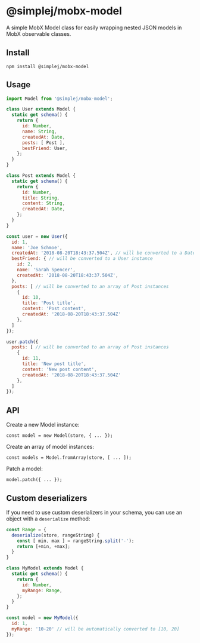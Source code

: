 # @simplej/mobx-model

A simple MobX Model class for easily wrapping nested JSON models in MobX observable classes.

## Install

```
npm install @simplej/mobx-model
```

## Usage

```js
import Model from '@simplej/mobx-model';

class User extends Model {
  static get schema() {
    return {
      id: Number,
      name: String,
      createdAt: Date,
      posts: [ Post ],
      bestFriend: User,
    };
  }
}

class Post extends Model {
  static get schema() {
    return {
      id: Number,
      title: String,
      content: String,
      createdAt: Date,
    };
  }
}

const user = new User({
  id: 1,
  name: 'Joe Schmoe',
  createdAt: '2018-08-20T18:43:37.504Z', // will be converted to a Date
  bestFriend: { // will be converted to a User instance
    id: 2,
    name: 'Sarah Spencer',
    createdAt: '2018-08-20T18:43:37.504Z',
  },
  posts: [ // will be converted to an array of Post instances
    {
      id: 10,
      title: 'Post title',
      content: 'Post content',
      createdAt: '2018-08-20T18:43:37.504Z'
    },
  ]
});

user.patch({
  posts: [ // will be converted to an array of Post instances
    {
      id: 11,
      title: 'New post title',
      content: 'New post content',
      createdAt: '2018-08-20T18:43:37.504Z'
    },
  ]
});
```

## API

Create a new Model instance:

```
const model = new Model(store, { ... });
```

Create an array of model instances:

```
const models = Model.fromArray(store, [ ... ]);
```

Patch a model:

```
model.patch({ ... });
```

## Custom deserializers

If you need to use custom deserializers in your schema, you can use an object with a `deserialize` method:

```js
const Range = {
  deserialize(store, rangeString) {
    const [ min, max ] = rangeString.split('-');
    return [+min, +max];
  }
}

class MyModel extends Model {
  static get schema() {
    return {
      id: Number,
      myRange: Range,
    };
  }
}

const model = new MyModel({
  id: 1,
  myRange: '10-20' // will be automatically converted to [10, 20]
});
```
